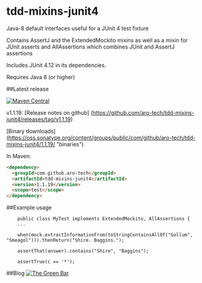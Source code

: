 # tdd-mixins-junit4
Java-8 default interfaces useful for a JUnit 4 test fixture

Contains AssertJ and the ExtendedMockito mixins as well as a mixin for JUnit asserts and AllAssertions which combines JUnit and AssertJ assertions

Includes JUnit 4.12 in its dependencies.

Requires Java 8 (or higher)


##Latest release

[![Maven Central](https://maven-badges.herokuapp.com/maven-central/com.github.aro-tech/tdd-mixins-junit4/badge.svg)](http://search.maven.org/#artifactdetails|com.github.aro-tech|tdd-mixins-junit4|1.1.19|jar)

v1.1.19: [Release notes on github] (https://github.com/aro-tech/tdd-mixins-junit4/releases/tag/v1.1.19)

[Binary downloads] (https://oss.sonatype.org/content/groups/public/com/github/aro-tech/tdd-mixins-junit4/1.1.19/ "binaries")

In Maven:

```html
<dependency>
  <groupId>com.github.aro-tech</groupId>
  <artifactId>tdd-mixins-junit4</artifactId>
  <version>1.1.19</version>
  <scope>test</scope>
</dependency>
```

##Example usage 
```
	public class MyTest implements ExtendedMockito, AllAssertions { 
	...
```	

```
	when(mock.extractInformationFrom(toStringContainsAllOf("Gollum", "Smeagol"))).thenReturn("Shire. Baggins.");
```

```
	assertThat(answer).contains("Shire", "Baggins");
```
	
```
	assertTrue(c == '*');
```		
 
##Blog
[![The Green Bar](https://img.shields.io/badge/My_Blog:-The_Green_Bar-brightgreen.svg)](https://thegreenbar.wordpress.com/)
